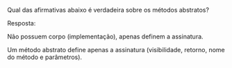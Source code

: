 Qual das afirmativas abaixo é verdadeira sobre os métodos abstratos?

Resposta:

Não possuem corpo (implementação), apenas definem a assinatura.


Um método abstrato define apenas a assinatura (visibilidade, retorno, nome do método e parâmetros).